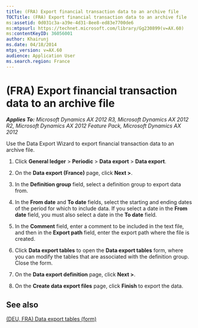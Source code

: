 ```yaml
---
title: (FRA) Export financial transaction data to an archive file
TOCTitle: (FRA) Export financial transaction data to an archive file
ms:assetid: 0d031c3a-a39e-4d31-8ee8-ed83e7700de6
ms:mtpsurl: https://technet.microsoft.com/library/Gg230899(v=AX.60)
ms:contentKeyID: 36056001
author: Khairunj
ms.date: 04/18/2014
mtps_version: v=AX.60
audience: Application User
ms.search.region: France
---
```


# (FRA) Export financial transaction data to an archive file 


_**Applies To:** Microsoft Dynamics AX 2012 R3, Microsoft Dynamics AX 2012 R2, Microsoft Dynamics AX 2012 Feature Pack, Microsoft Dynamics AX 2012_

Use the Data Export Wizard to export financial transaction data to an archive file.

1.  Click **General ledger** \> **Periodic** \> **Data export** \> **Data export**.

2.  On the **Data export (France)** page, click **Next \>**.

3.  In the **Definition group** field, select a definition group to export data from.

4.  In the **From date** and **To date** fields, select the starting and ending dates of the period for which to include data. If you select a date in the **From date** field, you must also select a date in the **To date** field.

5.  In the **Comment** field, enter a comment to be included in the text file, and then in the **Export path** field, enter the export path where the file is created.

6.  Click **Data export tables** to open the **Data export tables** form, where you can modify the tables that are associated with the definition group. Close the form.

7.  On the **Data export definition** page, click **Next \>**.

8.  On the **Create data export files** page, click **Finish** to export the data.

## See also

[(DEU, FRA) Data export tables (form)](https://technet.microsoft.com/library/aa571461\(v=ax.60\))

  


